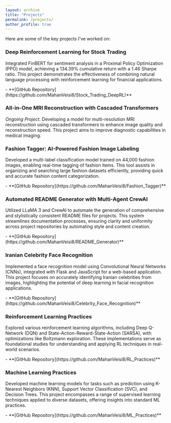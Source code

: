 ```yaml
---
layout: archive
title: "Projects"
permalink: /projects/
author_profile: true
---
```


Here are some of the key projects I've worked on:

<div class="project-entry">
  <h3>Deep Reinforcement Learning for Stock Trading</h3>
  <p>Integrated FinBERT for sentiment analysis in a Proximal Policy Optimization (PPO) model, achieving a 134.39% cumulative return with a 1.46 Sharpe ratio. This project demonstrates the effectiveness of combining natural language processing with reinforcement learning for financial applications.</p>
  - **[GitHub Repository](https://github.com/MahanVeisi8/Stock_Trading_DeepRL)**
</div>

<div class="project-entry">
  <h3>All-in-One MRI Reconstruction with Cascaded Transformers</h3>
  <p><em>Ongoing Project.</em> Developing a model for multi-resolution MRI reconstruction using cascaded transformers to enhance image quality and reconstruction speed. This project aims to improve diagnostic capabilities in medical imaging.</p>
</div>

<div class="project-entry">
  <h3>Fashion Tagger: AI-Powered Fashion Image Labeling</h3>
  <p>Developed a multi-label classification model trained on 44,000 fashion images, enabling real-time tagging of fashion items. This tool assists in organizing and searching large fashion datasets efficiently, providing quick and accurate fashion content categorization.</p>
  - **[GitHub Repository](https://github.com/MahanVeisi8/Fashion_Tagger)**
</div>

<div class="project-entry">
  <h3>Automated README Generator with Multi-Agent CrewAI</h3>
  <p>Utilized LLaMA 3 and CrewAI to automate the generation of comprehensive and stylistically consistent README files for projects. This system streamlines documentation processes, ensuring clarity and uniformity across project repositories by automating style and content creation.</p>
  - **[GitHub Repository](https://github.com/MahanVeisi8/README_Generator)**
</div>

<div class="project-entry">
  <h3>Iranian Celebrity Face Recognition</h3>
  <p>Implemented a face recognition model using Convolutional Neural Networks (CNNs), integrated with Flask and JavaScript for a web-based application. This project focuses on accurately identifying Iranian celebrities from images, highlighting the potential of deep learning in facial recognition applications.</p>
  - **[GitHub Repository](https://github.com/MahanVeisi8/Celebrity_Face_Recognition)**
</div>

<div class="project-entry">
  <h3>Reinforcement Learning Practices</h3>
  <p>Explored various reinforcement learning algorithms, including Deep Q-Network (DQN) and State-Action-Reward-State-Action (SARSA), with optimizations like Boltzmann exploration. These implementations serve as foundational studies for understanding and applying RL techniques in real-world scenarios.</p>
  - **[GitHub Repository](https://github.com/MahanVeisi8/RL_Practices)**
</div>

<div class="project-entry">
  <h3>Machine Learning Practices</h3>
  <p>Developed machine learning models for tasks such as prediction using K-Nearest Neighbors (KNN), Support Vector Classification (SVC), and Decision Trees. This project encompasses a range of supervised learning techniques applied to diverse datasets, offering insights into standard ML practices.</p>
  - **[GitHub Repository](https://github.com/MahanVeisi8/ML_Practices)**
</div>
